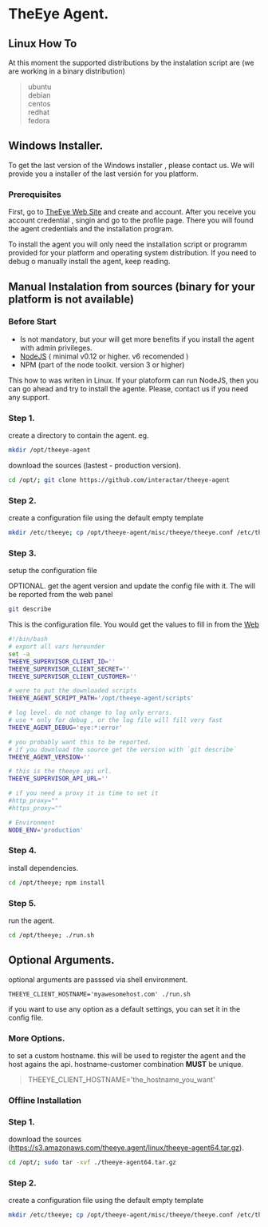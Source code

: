 

# TheEye Agent.


## Linux How To

At this moment the supported distributions by the instalation script are (we are working in a binary distribution)

> ubuntu   
> debian   
> centos   
> redhat   
> fedora   


## Windows Installer.

To get the last version of the Windows installer , please contact us.
We will provide you a installer of the last versión for you platform.

### Prerequisites

First, go to [TheEye Web Site](https://theeye.io) and create and account.
After you receive you account credential , singin and go to the profile page.
There you will found the agent credentials and the installation program.

To install the agent you will only need the installation script or programm provided for your platform and operating system distribution.
If you need to debug o manually install the agent, keep reading.

## Manual Instalation from sources (binary for your platform is not available)

### Before Start

+ Is not mandatory, but your will get more benefits if you install the agent with admin privileges.   
+ [NodeJS](https://nodejs.org/en/) ( minimal v0.12 or higher. v6 recomended )    
+ NPM (part of the node toolkit. version 3 or higher)    

This how to was writen in Linux. If your platoform can run NodeJS, then you can go ahead and try to install the agente. Please, contact us if you need any support.

### Step 1.

create a directory to contain the agent. eg.      

```sh
mkdir /opt/theeye-agent
```

download the sources (lastest - production version).    

```sh
cd /opt/; git clone https://github.com/interactar/theeye-agent
```

### Step 2.

create a configuration file using the default empty template

```sh
mkdir /etc/theeye; cp /opt/theeye-agent/misc/theeye/theeye.conf /etc/theeye/theeye.conf
```

### Step 3.

setup the configuration file

OPTIONAL. get the agent version and update the config file with it. The will be reported from the web panel

```sh
git describe
```

This is the configuration file. You would get the values to fill in from the [Web](https://theeye.io/profile)

```sh
#!/bin/bash
# export all vars hereunder
set -a
THEEYE_SUPERVISOR_CLIENT_ID=''
THEEYE_SUPERVISOR_CLIENT_SECRET=''
THEEYE_SUPERVISOR_CLIENT_CUSTOMER=''

# were to put the downloaded scripts
THEEYE_AGENT_SCRIPT_PATH='/opt/theeye-agent/scripts'

# log level. do not change to log only errors.
# use * only for debug , or the log file will fill very fast
THEEYE_AGENT_DEBUG='eye:*:error'

# you probably want this to be reported.
# if you download the source get the version with `git describe`
THEEYE_AGENT_VERSION=''

# this is the theeye api url.
THEEYE_SUPERVISOR_API_URL=''

# if you need a proxy it is time to set it
#http_proxy=""
#https_proxy=""

# Environment
NODE_ENV='production'
```

### Step 4.

install dependencies.

```sh
cd /opt/theeye; npm install
```

### Step 5.
run the agent.

```sh
cd /opt/theeye; ./run.sh
```

## Optional Arguments.

optional arguments are passsed via shell environment.

`THEEYE_CLIENT_HOSTNAME='myawesomehost.com' ./run.sh`

if you want to use any option as a default settings, you can set it in the config file.


### More Options.

to set a custom hostname. this will be used to register the agent and the host agains the api. hostname-customer combination **MUST** be unique.

> THEEYE_CLIENT_HOSTNAME='the_hostname_you_want'


### Offline Installation

### Step 1.

download the sources (https://s3.amazonaws.com/theeye.agent/linux/theeye-agent64.tar.gz).    

```sh
cd /opt/; sudo tar -xvf ./theeye-agent64.tar.gz
```

### Step 2.

create a configuration file using the default empty template

```sh
mkdir /etc/theeye; cp /opt/theeye-agent/misc/theeye/theeye.conf /etc/theeye/theeye.conf
```




